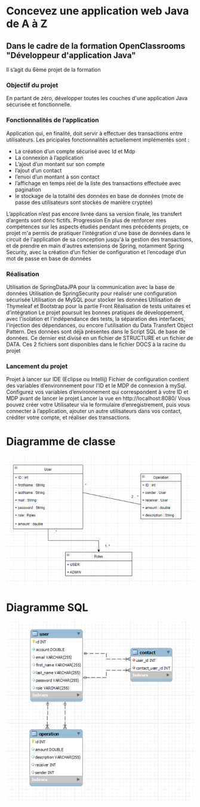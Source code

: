 # Concevez une application web Java de A à Z
## Dans le cadre de la formation OpenClassrooms "Développeur d'application Java" 


Il s’agit du 6ème projet de la formation

### Objectif du projet

En partant de zéro, développer toutes les couches d'une application Java sécurisée et fonctionnelle.

### Fonctionnalités de l’application

Application qui, en finalité, doit servir à effectuer des transactions entre utilisateurs. Les pricipales fonctionnalités actuellement implémentés sont : 
- La création d’un compte sécurisé avec Id et Mdp
- La connexion à l’application
- L’ajout d’un montant sur son compte
- l’ajout d’un contact
- l’envoi d’un montant à son contact
- l’affichage en temps réel de la liste des transactions effectuée avec pagination
- le stockage de la totalité des données en base de données (mote de passe des utilisateurs sont stockés de manière cryptée)

L’application n’est pas encore livrée dans sa version finale, les transfert d’argents sont donc fictifs.
Progression
En plus de renforcer mes compétences sur les aspects étudiés pendant mes précédents projets, ce projet m'a permis de pratiquer l'intégration d'une base de données dans le circuit de l'application de sa conception jusqu'à la gestion des transactions, et de prendre en main d'autres extensions de Spring, notamment Spring Security, avec la création d’un fichier de configuration et l’encodage d’un mot de passe en base de données

### Réalisation

Utilisation de SpringDataJPA pour la communication avec la base de données
Utilisation de SpringSecurity pour réalisér une configuration sécurisée
Utilisation de MySQL pour stocker les données 
Utilisation de Thymeleaf et Bootstrap pour la partie Front
Réalisation de tests unitaires et d’intégration
Le projet poursuit les bonnes pratiques de développement, avec l'isolation et l'indépendance des tests, la séparation des interfaces, l'injection des dépendances, ou encore l'utilisation du Data Transfert Object Pattern.
Des données sont déjà présentes dans le Script SQL de base de données. Ce dernier est divisé en un fichier de STRUCTURE et un fichier de DATA. Ces 2 fichiers sont disponibles dans le fichier DOCS à la racine du projet

### Lancement du projet

Projet à lancer sur IDE (Eclipse ou Intellij)
Fichier de configuration contient des variables d’environnement pour l’ID et le MDP de connexion à mySql. Configurez vos variables d’environnement qui correspondent à votre ID et MDP avant de lancer le projet
Lancer la vue en http://localhost:8080/
Vous pouvez créer votre Utilisateur via le formulaire d’enregistrement, puis vous connecter à l’application, ajouter un autre utilisateurs dans vos contact, créditer votre compte, et réaliser des transactions.



# Diagramme de classe

![Diagramme de classe!](./docs/diagramUML.png "Diagram")


# Diagramme SQL

![Diagramme SQL!](./docs/SQL_Schema.png "Diagram")
